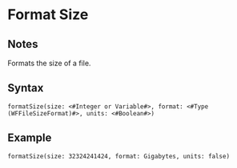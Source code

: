 # Format Size

## Notes
Formats the size of a file.

## Syntax

```
formatSize(size: <#Integer or Variable#>, format: <#Type (WFFileSizeFormat)#>, units: <#Boolean#>)
```

## Example
```
formatSize(size: 32324241424, format: Gigabytes, units: false)
```